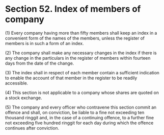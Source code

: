 # Section 52. Index of members of company

\(1\) Every company having more than fifty members shall keep an index in a convenient form of the names of the members, unless the register of members is in such a form of an index.

\(2\) The company shall make any necessary changes in the index if there is any change in the particulars in the register of members within fourteen days from the date of the change.

\(3\) The index shall in respect of each member contain a sufficient indication to enable the account of that member in the register to be readily accessible.

\(4\) This section is not applicable to a company whose shares are quoted on a stock exchange.

\(5\) The company and every officer who contravene this section commit an offence and shall, on conviction, be liable to a fine not exceeding ten thousand ringgit and, in the case of a continuing offence, to a further fine not exceeding five hundred ringgit for each day during which the offence continues after conviction.

